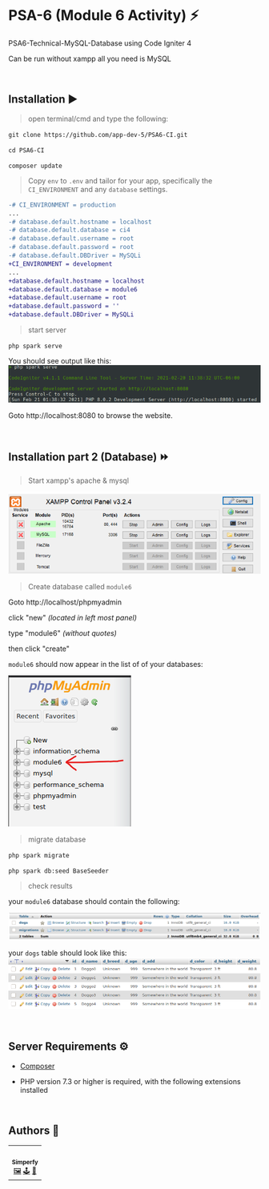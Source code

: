 # PSA-6 (Module 6 Activity) ⚡️
PSA6-Technical-MySQL-Database using Code Igniter 4

Can be run without xampp all you need is MySQL

<br>

## Installation ▶️

> open terminal/cmd and type the following:

`git clone https://github.com/app-dev-5/PSA6-CI.git`

`cd PSA6-CI`

`composer update`

> Copy `env` to `.env` and tailor for your app, specifically the `CI_ENVIRONMENT` and any `database` settings.

```diff
-# CI_ENVIRONMENT = production
...
-# database.default.hostname = localhost
-# database.default.database = ci4
-# database.default.username = root
-# database.default.password = root
-# database.default.DBDriver = MySQLi
+CI_ENVIRONMENT = development
...
+database.default.hostname = localhost
+database.default.database = module6
+database.default.username = root
+database.default.password = ''
+database.default.DBDriver = MySQLi
```

> start server

`php spark serve`

You should see output like this:
![php spark serve output](docs/img/serve.png)

Goto http://localhost:8080 to browse the website.

<br>

## Installation part 2 (Database) ⏩
> Start xampp's apache & mysql

![xampp output](docs/img/xampp.png)

> Create database called `module6`

Goto http://localhost/phpmyadmin

click "new" *(located in left most panel)*

type "module6" *(without quotes)*

then click "create"

`module6` should now appear in the list of of your databases:

![phpmyadmin output](docs/img/phpmyadmin.png)

> migrate database

`php spark migrate`

`php spark db:seed BaseSeeder`

> check results

your `module6` database should contain the following:

![module6 database output](docs/img/module6.png)

your `dogs` table should look like this:
![dogs table output](docs/img/dogs_table.png)

<br>

## Server Requirements ⚙️

- [Composer](https://getcomposer.org/)

- PHP version 7.3 or higher is required, with the following extensions installed

<br>

## Authors 🏅

<table>
  <tr>
      <td align="center">
          <a href="https://github.com/Simperfy">
              <img src="https://github.com/Simperfy.png?size=100" width="100px;" alt=""/>
              <br/>
              <sub>
                  <b>Simperfy</b>
              </sub>
          </a>
          <br/>
          <a href="#" title="Frontend">🖼️</a>
          <a href="#" title="Backend">🕹</a>
          <a href="#" title="Documentation">📖</a>
      </td>
  </tr>
</table>